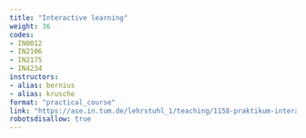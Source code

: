 ```yaml
---
title: "Interactive learning"
weight: 36
codes:
- IN0012
- IN2106
- IN2175
- IN4234
instructors:
- alias: bernius
- alias: krusche
format: "practical_course"
link: "https://ase.in.tum.de/lehrstuhl_1/teaching/1158-praktikum-interactive-learning-ws21"
robotsdisallow: true
---
```

